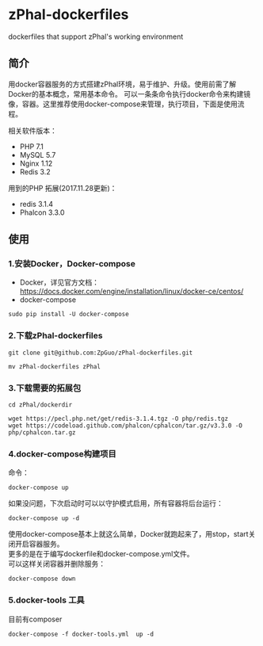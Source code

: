 # zPhal-dockerfiles
dockerfiles that support zPhal's working environment

## 简介
用docker容器服务的方式搭建zPhal环境，易于维护、升级。使用前需了解Docker的基本概念，常用基本命令。
可以一条条命令执行docker命令来构建镜像，容器。这里推荐使用docker-compose来管理，执行项目，下面是使用流程。

相关软件版本：
- PHP 7.1
- MySQL 5.7
- Nginx 1.12
- Redis 3.2

用到的PHP 拓展(2017.11.28更新)：
- redis 3.1.4
- Phalcon 3.3.0

## 使用
### 1.安装Docker，Docker-compose  
- Docker，详见官方文档：
https://docs.docker.com/engine/installation/linux/docker-ce/centos/
- docker-compose
```
sudo pip install -U docker-compose
```
### 2.下载zPhal-dockerfiles
```
git clone git@github.com:ZpGuo/zPhal-dockerfiles.git
 
mv zPhal-dockerfiles zPhal
```
### 3.下载需要的拓展包
```
cd zPhal/dockerdir
  
wget https://pecl.php.net/get/redis-3.1.4.tgz -O php/redis.tgz  
wget https://codeload.github.com/phalcon/cphalcon/tar.gz/v3.3.0 -O php/cphalcon.tar.gz 
```
### 4.docker-compose构建项目
命令：
```
docker-compose up
```  
如果没问题，下次启动时可以以守护模式启用，所有容器将后台运行：  
```
docker-compose up -d
``` 
使用docker-compose基本上就这么简单，Docker就跑起来了，用stop，start关闭开启容器服务。  
更多的是在于编写dockerfile和docker-compose.yml文件。  
可以这样关闭容器并删除服务：
```
docker-compose down
```

### 5.docker-tools 工具
目前有composer
```
docker-compose -f docker-tools.yml  up -d
``` 
